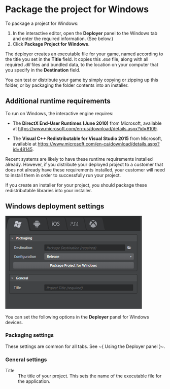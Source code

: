 # Package the project for Windows

To package a project for Windows:

1.	In the interactive editor, open the **Deployer** panel to the Windows tab and enter the required information. (See below.)
2.	Click **Package Project for Windows**.

The deployer creates an executable file for your game, named according to the title you set in the **Title** field. It copies this *.exe* file, along with all required *.dll* files and bundled data, to the location on your computer that you specify in the **Destination** field.

You can test or distribute your game by simply copying or zipping up this folder, or by packaging the folder contents into an installer.

## Additional runtime requirements

To run on Windows, the interactive engine requires:

-	The **DirectX End-User Runtimes (June 2010)** from Microsoft, available at <https://www.microsoft.com/en-us/download/details.aspx?id=8109>.

-	The **Visual C++ Redistributable for Visual Studio 2015** from Microsoft, available at <https://www.microsoft.com/en-ca/download/details.aspx?id=48145>.

Recent systems are likely to have these runtime requirements installed already. However, if you distribute your deployed project to a customer that does not already have these requirements installed, your customer will need to install them in order to successfully run your project.

If you create an installer for your project, you should package these redistributable libraries into your installer.

## Windows deployment settings

![Windows Deployer](../images/deployer_windows.png)

You can set the following options in the **Deployer** panel for Windows devices.

### Packaging settings

These settings are common for all tabs. See ~{ Using the Deployer panel }~.

### General settings
<dl>
<dt>Title</dt>
<dd>The title of your project. This sets the name of the executable file for the application.</dd>
</dl>
